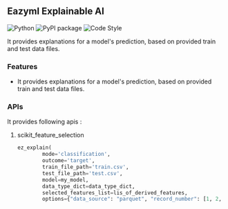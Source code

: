 ## Eazyml Explainable AI
![Python](https://img.shields.io/badge/python-3.7%20%7C%203.8%20%7C%203.9%20%7C%203.10%20%7C%203.11%20%7C%203.12-blue)  ![PyPI package](https://img.shields.io/badge/pypi%20package-0.0.33-brightgreen) ![Code Style](https://img.shields.io/badge/code%20style-black-black)

It provides explanations for a model's prediction, based on provided train and test data files.

### Features
- It provides explanations for a model's prediction, based on provided train and test data files.
### APIs
It provides following apis :

1. scikit_feature_selection
    ```python
    ez_explain(
            mode='classification',
            outcome='target',
            train_file_path='train.csv',
            test_file_path='test.csv',
            model=my_model,
            data_type_dict=data_type_dict,
            selected_features_list=lis_of_derived_features,
            options={"data_source": "parquet", "record_number": [1, 2, 3]})
